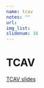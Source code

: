 ```yaml
---
name: tcav
notes: ""
url: 
img_list: 
slidenum: 16
---
```



# TCAV


[TCAV slides](https://beenkim.github.io/slides/TCAV_ICML_pdf.pdf)

